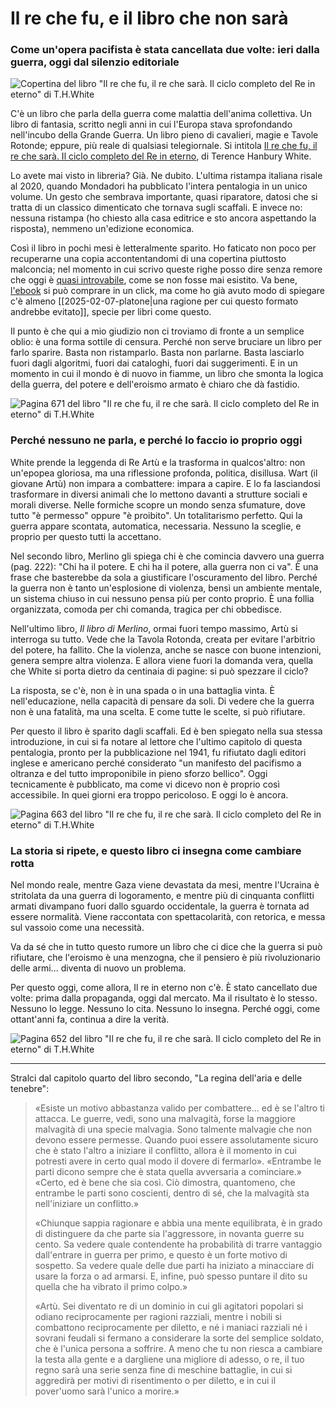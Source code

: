 # Il re che fu, e il libro che non sarà

### Come un'opera pacifista è stata cancellata due volte: ieri dalla guerra, oggi dal silenzio editoriale

![Copertina del libro "Il re che fu, il re che sarà. Il ciclo completo del Re in eterno" di T.H.White](il-re-che-fu.jpg)

C'è un libro che parla della guerra come malattia dell'anima collettiva. Un libro di fantasia, scritto negli anni in cui l'Europa stava sprofondando nell'incubo della Grande Guerra. Un libro pieno di cavalieri, magie e Tavole Rotonde; eppure, più reale di qualsiasi telegiornale. Si intitola [Il re che fu, il re che sarà. Il ciclo completo del Re in eterno](https://amzn.to/4h98zVw), di Terence Hanbury White.

Lo avete mai visto in libreria? Già. Ne dubito. L'ultima ristampa italiana risale al 2020, quando Mondadori ha pubblicato l'intera pentalogia in un unico volume. Un gesto che sembrava importante, quasi riparatore, datosi che si tratta di un classico dimenticato che tornava sugli scaffali. E invece no: nessuna ristampa (ho chiesto alla casa editrice e sto ancora aspettando la risposta), nemmeno un'edizione economica.

Così il libro in pochi mesi è letteralmente sparito. Ho faticato non poco per recuperarne una copia accontentandomi di una copertina piuttosto malconcia; nel momento in cui scrivo queste righe posso dire senza remore che oggi è [quasi introvabile](https://amzn.to/4h98zVw), come se non fosse mai esistito. Va bene, [l'ebook](https://amzn.to/4h98zVw) si può comprare in un click, ma come ho già avuto modo di spiegare c'è almeno [[2025-02-07-platone|una ragione per cui questo formato andrebbe evitato]], specie per libri come questo.

Il punto è che qui a mio giudizio non ci troviamo di fronte a un semplice oblio: è una forma sottile di censura. Perché non serve bruciare un libro per farlo sparire. Basta non ristamparlo. Basta non parlarne. Basta lasciarlo fuori dagli algoritmi, fuori dai cataloghi, fuori dai suggerimenti. E in un momento in cui il mondo è di nuovo in fiamme, un libro che smonta la logica della guerra, del potere e dell'eroismo armato è chiaro che dà fastidio.

![Pagina 671 del libro "Il re che fu, il re che sarà. Il ciclo completo del Re in eterno" di T.H.White](il-re-che-fu-671.jpg)

### Perché nessuno ne parla, e perché lo faccio io proprio oggi

White prende la leggenda di Re Artù e la trasforma in qualcos'altro: non un'epopea gloriosa, ma una riflessione profonda, politica, disillusa. Wart (il giovane Artù) non impara a combattere: impara a capire. E lo fa lasciandosi trasformare in diversi animali che lo mettono davanti a strutture sociali e morali diverse. Nelle formiche scopre un mondo senza sfumature, dove tutto "è permesso" oppure "è proibito". Un totalitarismo perfetto. Qui la guerra appare scontata, automatica, necessaria. Nessuno la sceglie, e proprio per questo tutti la accettano.

Nel secondo libro, Merlino gli spiega chi è che comincia davvero una guerra (pag. 222): "Chi ha il potere. E chi ha il potere, alla guerra non ci va". È una frase che basterebbe da sola a giustificare l'oscuramento del libro. Perché la guerra non è tanto un'esplosione di violenza, bensì un ambiente mentale, un sistema chiuso in cui nessuno pensa più per conto proprio. È una follia organizzata, comoda per chi comanda, tragica per chi obbedisce.

Nell'ultimo libro, *Il libro di Merlino*, ormai fuori tempo massimo, Artù si interroga su tutto. Vede che la Tavola Rotonda, creata per evitare l'arbitrio del potere, ha fallito. Che la violenza, anche se nasce con buone intenzioni, genera sempre altra violenza. E allora viene fuori la domanda vera, quella che White si porta dietro da centinaia di pagine: si può spezzare il ciclo?

La risposta, se c'è, non è in una spada o in una battaglia vinta. È nell'educazione, nella capacità di pensare da soli. Di vedere che la guerra non è una fatalità, ma una scelta. E come tutte le scelte, si può rifiutare.

Per questo il libro è sparito dagli scaffali. Ed è ben spiegato nella sua stessa introduzione, in cui si fa notare al lettore che l'ultimo capitolo di questa pentalogia, pronto per la pubblicazione nel 1941, fu rifiutato dagli editori inglese e americano perché considerato "un manifesto del pacifismo a oltranza e del tutto improponibile in pieno sforzo bellico". Oggi tecnicamente è pubblicato, ma come vi dicevo non è proprio così accessibile. In quei giorni era troppo pericoloso. E oggi lo è ancora.

![Pagina 663 del libro "Il re che fu, il re che sarà. Il ciclo completo del Re in eterno" di T.H.White](il-re-che-fu-663.jpg)

### La storia si ripete, e questo libro ci insegna come cambiare rotta

Nel mondo reale, mentre Gaza viene devastata da mesi, mentre l'Ucraina è stritolata da una guerra di logoramento, e mentre più di cinquanta conflitti armati divampano fuori dallo sguardo occidentale, la guerra è tornata ad essere normalità. Viene raccontata con spettacolarità, con retorica, e messa sul vassoio come una necessità.

Va da sé che in tutto questo rumore un libro che ci dice che la guerra si può rifiutare, che l'eroismo è una menzogna, che il pensiero è più rivoluzionario delle armi... diventa di nuovo un problema.

Per questo oggi, come allora, Il re in eterno non c'è. È stato cancellato due volte: prima dalla propaganda, oggi dal mercato. Ma il risultato è lo stesso. Nessuno lo legge. Nessuno lo cita. Nessuno lo insegna. Perché oggi, come ottant'anni fa, continua a dire la verità.

![Pagina 652 del libro "Il re che fu, il re che sarà. Il ciclo completo del Re in eterno" di T.H.White](il-re-che-fu-652.jpg)

---

Stralci dal capitolo quarto del libro secondo, "La regina dell'aria e delle tenebre":

> «Esiste un motivo abbastanza valido per combattere... ed è se l'altro ti attacca. Le guerre, vedi, sono una malvagità, forse la maggiore malvagità di una specie malvagia. Sono talmente malvagie che non devono essere permesse. Quando puoi essere assolutamente sicuro che è stato l'altro a iniziare il conflitto, allora è il momento in cui potresti avere in certo qual modo il dovere di fermarlo». «Entrambe le parti dicono sempre che è stata quella avversaria a cominciare.» «Certo, ed è bene che sia così. Ciò dimostra, quantomeno, che entrambe le parti sono coscienti, dentro di sé, che la malvagità sta nell'iniziare un conflitto.»
> 
> «Chiunque sappia ragionare e abbia una mente equilibrata, è in grado di distinguere da che parte sia l'aggressore, in novanta guerre su cento. Sa vedere quale contendente ha probabilità di trarre vantaggio dall'entrare in guerra per primo, e questo è un forte motivo di sospetto. Sa vedere quale delle due parti ha iniziato a minacciare di usare la forza o ad armarsi. E, infine, può spesso puntare il dito su quella che ha vibrato il primo colpo.»
> 
> «Artù. Sei diventato re di un dominio in cui gli agitatori popolari si odiano reciprocamente per ragioni razziali, mentre i nobili si combattono reciprocamente per diletto, e né i maniaci razziali né i sovrani feudali si fermano a considerare la sorte del semplice soldato, che è l'unica persona a soffrire. A meno che tu non riesca a cambiare la testa alla gente e a dargliene una migliore di adesso, o re, il tuo regno sarà una serie senza fine di meschine battaglie, in cui si aggredirà per motivi di risentimento o per diletto, e in cui il pover'uomo sarà l'unico a morire.»